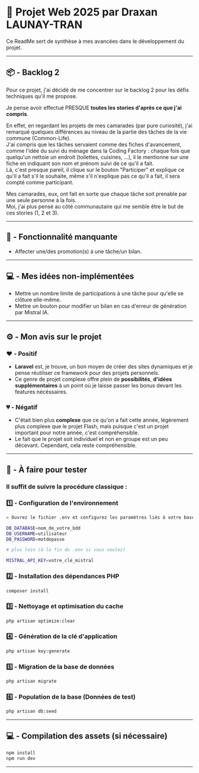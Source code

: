 # 🚀 Projet Web 2025 par Draxan LAUNAY-TRAN

Ce ReadMe sert de synthèse à mes avancées dans le développement du projet.

---

## 📦 - Backlog 2

Pour ce projet, j'ai décidé de me concentrer sur le backlog 2 pour les défis techniques qu'il me propose.

Je pense avoir effectué PRESQUE **toutes les stories d'après ce que j'ai compris**.

En effet, en regardant les projets de mes camarades (par pure curiosité), j'ai remarqué quelques différences 
au niveau de la partie des tâches de la vie commune (Common-Life).  
J'ai compris que les tâches servaient comme des fiches d'avancement, comme l'idée du suivi du ménage dans la 
Coding Factory : chaque fois que quelqu'un nettoie un endroit (toilettes, cuisines, ...), il le mentionne sur une fiche
en indiquant son nom et prénom suivi de ce qu'il a fait.  
Là, c'est presque pareil, il clique sur le bouton "Participer" et explique ce qu'il a fait s'il le souhaite, même s'il 
n'explique pas ce qu'il a fait, il sera compté comme participant.

Mes camarades, eux, ont fait en sorte que chaque tâche soit prenable par une seule personne à la fois.  
Moi, j'ai plus pensé au côté communautaire qui me semble être le but de ces stories (1, 2 et 3).

---

## 🚧 - Fonctionnalité manquante

- Affecter une/des promotion(s) à une tâche/un bilan.

---

## 💻 - Mes idées non-implémentées

- Mettre un nombre limite de participations à une tâche pour qu'elle se clôture elle-même.
- Mettre un bouton pour modifier un bilan en cas d'erreur de génération par Mistral IA.

---

## ⚙️ - Mon avis sur le projet

### ❤️ - Positif

- **Laravel** est, je trouve, un bon moyen de créer des sites dynamiques et je pense réutiliser ce framework pour des projets
personnels.
- Ce genre de projet complexe offre plein de **possibilités**, **d'idées supplémentaires** à un point où je laisse passer les bonus
devant les features nécéssaires.

### 💔 - Négatif

- C'était bien plus **complexe** que ce qu'on a fait cette année, légèrement plus complexe que le projet Flash, mais puisque
c'est un projet important pour notre année, c'est compréhensible.
- Le fait que le projet soit individuel et non en groupe est un peu décevant. Cependant, cela reste compréhensible.

---

## 👤 - À faire pour tester

### Il suffit de suivre la procédure classique :

### 1️⃣ - Configuration de l'environnement

```bash
✍️ Ouvrez le fichier .env et configurez les paramètres liés à votre base de données :

DB_DATABASE=nom_de_votre_bdd
DB_USERNAME=utilisateur
DB_PASSWORD=motdepasse

# plus loin (à la fin du .env si vous voulez)

MISTRAL_API_KEY=votre_clé_mistral
```

### 2️⃣ - Installation des dépendances PHP

```bash
composer install
```

### 3️⃣ - Nettoyage et optimisation du cache

```bash
php artisan optimize:clear
```

### 4️⃣ - Génération de la clé d'application

```bash
php artisan key:generate
```

### 5️⃣ - Migration de la base de données

```bash
php artisan migrate
```

### 6️⃣ - Population de la base (Données de test)

```bash
php artisan db:seed
```

---

## 💻 - Compilation des assets (si nécessaire)

```bash
npm install
npm run dev
```

---
